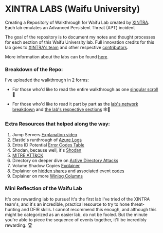 # XINTRA LABS (Waifu University)
Creating a Repository of Walkthrough for Waifu Lab created by [XINTRA](https://www.xintra.org/). 
Each lab emulates an Advanced Persistent Threat (APT) incident

The goal of the repository is to document my notes and thought processes for each section of this Waifu University lab. 
Full innovation credits for this lab goes to [XINTRA's team](https://www.xintra.org/#:~:text=Learn%20from%20our%0AExperienced%20Trainers) and other respective [contributors](https://www.xintra.org/labs#:~:text=BEHIND%20THE%20LAB-,Lab%20Contributors,-Each%20lab%20is). 

More information about the labs can be found [here](https://www.xintra.org/labs).

### Breakdown of the Repo:
I've uploaded the walkthrough in 2 forms: 
- For those who'd like to read the entire walkthrough as one [singular scroll](https://github.com/Ragmthy/Xintra_Waifu_Uni_Walkthrough/tree/main/Complete%20Walkthrough) 📜
  
- For those who'd like to read it part by part as the [lab's network breakdown](https://github.com/Ragmthy/Xintra_Waifu_Uni_Walkthrough/tree/main/Part%201.%20Network%20Diagram) and [the lab's respective sections](https://github.com/Ragmthy/Xintra_Waifu_Uni_Walkthrough/tree/main/Part%202.%20Lab%20Walkthrough) 🕸️📑

### Extra Resources that helped along the way:
1. Jump Servers [Explanation video](https://www.youtube.com/watch?v=9FN31QDLyFs)
2. Elastic's runthrough of [Azure Logs](https://www.elastic.co/guide/en/integrations/current/azure-adlogs.html)
3. Entra ID Potential [Error Codes Table](https://learn.microsoft.com/en-us/entra/identity-platform/reference-error-codes#aadsts-error-codes)
4. Shodan, because well, it's [Shodan](https://www.shodan.io/)
5. [MITRE ATT&CK](https://attack.mitre.org/)
6. Directory on deeper dive on [Active Directory Attacks](https://github.com/xapax/security/blob/master/docs/attacking_active_directory_domain/attacking_windows_domain_local_privilege_escalation.md#manually-2)
7. Volume Shadow Copies [Explainer](https://learn.microsoft.com/en-us/windows-server/administration/windows-commands/vssadmin)
8. Explainer on [hidden shares](https://superuser.com/questions/309361/what-are-windows-hidden-shares-good-for) and associated event [codes](https://www.ultimatewindowssecurity.com/securitylog/encyclopedia/default.aspx)
9. Explainer on more [Winlog Columns](https://docs.aws.amazon.com/fsx/latest/WindowsGuide/file-access-auditing.html)


### Mini Reflection of the Waifu Lab
It's one rewarding lab to pursue! It's the first lab I've tried of the XINTRA team's, and it's an incredible, practical resource to try to hone threat-hunting and DFIR skills. I cannot recommend this enough, and although this might be categorized as an easier lab, do not be fooled. But the minute you're able to piece the sequence of events together, it'll be incredibly rewarding. 🏆
